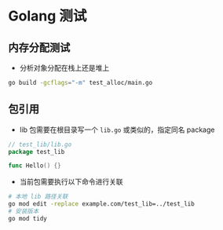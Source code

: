 # Golang 测试

## 内存分配测试

- 分析对象分配在栈上还是堆上

```sh
go build -gcflags="-m" test_alloc/main.go
```

## 包引用

- lib 包需要在根目录写一个 `lib.go` 或类似的，指定同名 package

```go
// test_lib/lib.go
package test_lib

func Hello() {}
```

- 当前包需要执行以下命令进行关联

```sh
# 本地 lib 路径关联
go mod edit -replace example.com/test_lib=../test_lib
# 安装版本
go mod tidy
```
